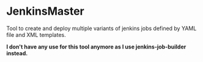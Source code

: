 # JenkinsMaster

Tool to create and deploy multiple variants of jenkins jobs defined by YAML file and XML templates.

__I don't have any use for this tool anymore as I use jenkins-job-builder instead.__
